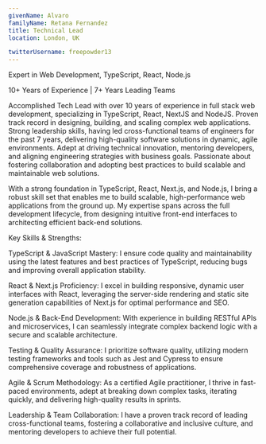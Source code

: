 ```yaml
---
givenName: Alvaro
familyName: Retana Fernandez
title: Technical Lead
location: London, UK

twitterUsername: freepowder13
---
```


Expert in Web Development, TypeScript, React, Node.js

10+ Years of Experience | 7+ Years Leading Teams

Accomplished Tech Lead with over 10 years of experience in full stack web development, specializing in TypeScript, React, NextJS and NodeJS. Proven track record in designing, building, and scaling complex web applications. Strong leadership skills, having led cross-functional teams of engineers for the past 7 years, delivering high-quality software solutions in dynamic, agile environments. Adept at driving technical innovation, mentoring developers, and aligning engineering strategies with business goals. Passionate about fostering collaboration and adopting best practices to build scalable and maintainable web solutions.

With a strong foundation in TypeScript, React, Next.js, and Node.js, I bring a robust skill set that enables me to build scalable, high-performance web applications from the ground up. My expertise spans across the full development lifecycle, from designing intuitive front-end interfaces to architecting efficient back-end solutions.

Key Skills & Strengths:

TypeScript & JavaScript Mastery: I ensure code quality and maintainability using the latest features and best practices of TypeScript, reducing bugs and improving overall application stability.

React & Next.js Proficiency: I excel in building responsive, dynamic user interfaces with React, leveraging the server-side rendering and static site generation capabilities of Next.js for optimal performance and SEO.

Node.js & Back-End Development: With experience in building RESTful APIs and microservices, I can seamlessly integrate complex backend logic with a secure and scalable architecture.

Testing & Quality Assurance: I prioritize software quality, utilizing modern testing frameworks and tools such as Jest and Cypress to ensure comprehensive coverage and robustness of applications.

Agile & Scrum Methodology: As a certified Agile practitioner, I thrive in fast-paced environments, adept at breaking down complex tasks, iterating quickly, and delivering high-quality results in sprints.

Leadership & Team Collaboration: I have a proven track record of leading cross-functional teams, fostering a collaborative and inclusive culture, and mentoring developers to achieve their full potential.
